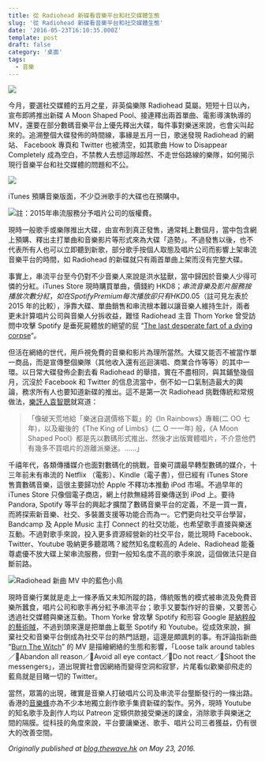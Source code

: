 ```yaml
---
title: 從 Radiohead 新碟看音樂平台和社交媒體生態
slug: '從 Radiohead 新碟看音樂平台和社交媒體生態'
date: '2016-05-23T16:10:35.000Z'
template: post
draft: false
category: '桌面'
tags:
  - 音樂
---
```


![](/media/0_nVivfdCWHzC3dfKV.jpg)

今月，要選社交媒體的五月之星，非英倫樂隊 Radiohead 莫屬。短短十日以內，宣布即將推出新碟 A Moon Shaped Pool、接連釋出兩首單曲、電影導演執導的 MV，還要在部分數碼音樂平台上優先釋出大碟，每件事對樂迷來說，也會尖叫起來的。追溯整個大碟發佈的時間線，事緣是五月一日，歌迷發現 Radiohead 的網站、 Facebook 專頁和 Twitter 也被清空，如其歌曲 How to Disappear Completely 成為空白，不禁教人去想這隊超然、不走世俗路線的樂隊，如何揭示現行音樂平台和社交媒體的問題和不公。

![](/media/0_iW3BJ8NVZwPjKy2k.png)

iTunes 預購音樂版面，不少亞洲歌手的大碟也在預購中。

![註：2015年串流服務分予唱片公司的版權費。](/media/0_s0RyqQDdqhRtQnEh.jpg)

現時一般歌手或樂隊推出大碟，由宣布到真正發售，通常耗上數個月，當中包含網上預購、釋出主打單曲和音樂影片等形式來為大碟「造勢」。不過發售以後，也不代表所有人也可以立即聽到新歌，部分歌手按個人取態及唱片公司而影響上架串流音樂平台的時間，如 Radiohead 的新碟就只有兩首單曲上架而沒有完整大碟。

事實上，串流平台至今仍對不少音樂人來說是洪水猛獸，當中歸因於音樂人少得可憐的分紅。iTunes Store 現時購買單曲，價錢約 HKD$8 ；串流音樂及影片服務按播放次數分紅，如在 Spotify Premium 每次播放卻只有 HKD$0.05（註可見左表於 2015 年的比較），淨靠大碟、單曲銷售和串流根本難以讓音樂人維持生計，兩者更未計算唱片公司與音樂人分拆收益，難怪 Radiohead 主音 Thom Yorke 曾受訪問中攻擊 Spotify 是垂死屍體放的絕望的屁 “[The last desperate fart of a dying corpse](https://www.theguardian.com/technology/2013/oct/07/spotify-thom-yorke-dying-corpse)“。

但活在網絡的世代，用戶視免費的音樂和影片為理所當然。大碟又能否不被當作單一商品，而是宣傳整個樂隊（其他收入還有巡迴演唱、商業合作等等）的其中一環。以日常大碟發佈企劃去看 Radiohead 的舉措，實在不盡相同，與其鋪墊幾個月，沉沒於 Facebook 和 Twitter 的信息流當中，倒不如一口氣制造最大的輿論，務求所有人也要知道新碟的推出。這不是第一次 Radiohead 挑戰傳統和常規做法，[樂評人袁智聰](http://www.localpresshk.com/2016/05/supreme-radiohead/)就寫道：

> 「像破天荒地給「樂迷自選價格下載」的《In Rainbows》專輯(二 OO 七年)，以及繼後的《The King of Limbs》(二 O 一一年) 般，《A Moon Shaped Pool》都是先以數碼形式推出、然後才出版實體唱片，不介意他們有幾多不買唱片的游離派樂迷。……」

千禧年代，各類傳播媒介也面對數碼化的挑戰，音樂可謂最早轉型數碼的媒介，十三年前未有串流的 Netflix （電影）、Kindle（電子書），但已經有 iTunes Store 售賣數碼音樂，這很主要歸功於 Apple 不釋功本推動 iPod 市場。不過早年的 iTunes Store 只像個電子商店，網上付款無縫將音樂傳送到 iPod 上。要待 Pandora, Spotify 等平台的興起才擴闊了數碼音樂平台的定義，不是一買一賣，而將探索新音樂、社交、多裝置支援等功能合而為一。它們更向社交平台學習，Bandcamp 及 Apple Music 主打 Connect 的社交功能，也希望歌手直接與樂迷互動。不過對歌手來說，投入更多資源經營新的社交平台，能比現時 Facebook、Twitter、Youtube 吸納更多聽眾嗎？縱然知名度較高的 Adele、Radiohead 能養尊處優不放大碟上架串流服務，但對一般知名度不高的歌手來說，這個做法只是自斷前路。

![Radiohead 新曲 MV 中的藍色小鳥](/media/0__jlIGSvxVip9pPYNr.png)

現時音樂行業就是走上一條矛盾又未知所蹤的路，傳統販售的模式被串流及免費音樂所蠶食，唱片公司和歌手再分紅予串流平台；歌手又要製作好的音樂，又要苦心透過社交媒體與樂迷互動。Thom Yorke 曾攻擊 Spotify 和形容 Google 是[納粹般的藝術賊](http://www.theverge.com/2015/12/1/9826498/thom-yorke-youtube-google-nazi-germany-stealing-art)，不過到頭來還是把單曲上載至 Spotify 和 Youtube。從成效來說，摒棄社交和音樂平台倒成為社交平台的熱門話題，這還是頗諷刺的事。有評論指新曲 “[Burn The Witch](https://www.youtube.com/watch?v=yI2oS2hoL0k)” 的 MV 是描繪網絡的生態和影響，「Loose talk around tables ／Abandon all reason／Avoid all eye contact／Do not react／Shoot the messengers」，道出現實社會因網絡而變得空洞和寂寥，片尾看似歡樂卻飛走的藍鳥就是目睹一切的 Twitter。

當然，眾籌的出現，確實是音樂人打破唱片公司及串流平台壟斷發行的一條出路。香港的[音樂蜂](https://musicbee.cc/)亦為不少本地獨立創作歌手集資新碟的製作。另外，現時 Youtube 的知名歌手及創作人均以 Patreon 定頞供款接受樂迷的課金，消除歌手與樂迷之間的隔膜。從科技的角度來說，平台要讓樂迷、歌手、唱片公司三者獲益，仍有很大的改善空間。

_Originally published at_ [_blog.thewave.hk_](https://blog.thewave.hk/%e5%be%9e-radiohead-%e6%96%b0%e7%a2%9f%e7%9c%8b%e9%9f%b3%e6%a8%82%e5%b9%b3%e5%8f%b0%e5%92%8c%e7%a4%be%e4%ba%a4%e5%aa%92%e9%ab%94%e7%94%9f%e6%85%8b/) _on May 23, 2016._
